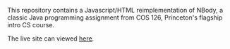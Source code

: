 This repository contains a Javascript/HTML reimplementation of NBody, a classic Java programming assignment from COS 126, Princeton's flagship intro CS course.

The live site can viewed <a href="https://dsshen.github.io/NBody-JS/" target="_blank">here</a>.